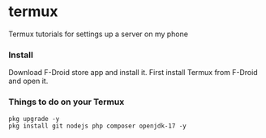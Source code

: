 # termux
Termux tutorials for settings up a server on my phone

### Install
Download F-Droid store app and install it.
First install Termux from F-Droid and open it.

### Things to do on your Termux
```shell
pkg upgrade -y
pkg install git nodejs php composer openjdk-17 -y
```